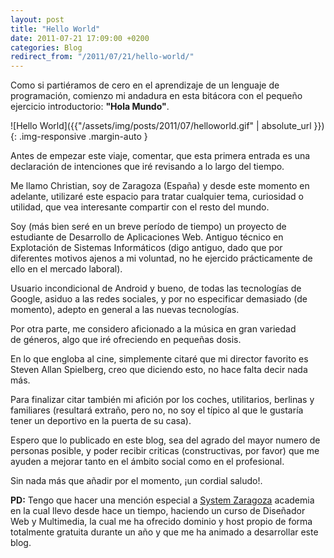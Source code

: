 ```yaml
---
layout: post
title: "Hello World"
date: 2011-07-21 17:09:00 +0200
categories: Blog
redirect_from: "/2011/07/21/hello-world/"
---
```

Como si partiéramos de cero en el aprendizaje de un lenguaje de programación, comienzo mi andadura en esta bitácora con el pequeño ejercicio introductorio: **"Hola Mundo"**.

![Hello World]({{"/assets/img/posts/2011/07/helloworld.gif" | absolute_url }}){: .img-responsive .margin-auto }

Antes de empezar este viaje, comentar, que esta primera entrada es una declaración de intenciones que iré revisando a lo largo del tiempo.

Me llamo Christian, soy de Zaragoza (España) y desde este momento en adelante, utilizaré este espacio para tratar cualquier tema, curiosidad o utilidad, que vea interesante compartir con el resto del mundo.
  
Soy (más bien seré en un breve período de tiempo) un proyecto de estudiante de Desarrollo de Aplicaciones Web. Antiguo técnico en Explotación de Sistemas Informáticos (digo antiguo, dado que por diferentes motivos ajenos a mi voluntad, no he ejercido prácticamente de ello en el mercado laboral).
  
Usuario incondicional de Android y bueno, de todas las tecnologías de Google, asiduo a las redes sociales, y por no especificar demasiado (de momento), adepto en general a las nuevas tecnologías.
  
Por otra parte, me considero aficionado a la música en gran variedad de géneros, algo que iré ofreciendo en pequeñas dosis.
  
En lo que engloba al cine, simplemente citaré que mi director favorito es Steven Allan Spielberg, creo que diciendo esto, no hace falta decir nada más.
  
Para finalizar citar también mi afición por los coches, utilitarios, berlinas y familiares (resultará extraño, pero no, no soy el típico al que le gustaría tener un deportivo en la puerta de su casa).

Espero que lo publicado en este blog, sea del agrado del mayor numero de personas posible, y poder recibir criticas (constructivas, por favor) que me ayuden a mejorar tanto en el ámbito social como en el profesional.
  
Sin nada más que añadir por el momento, ¡un cordial saludo!.

**PD:** Tengo que hacer una mención especial a [System Zaragoza](http://www.systemzaragoza.com/) academia en la cual llevo desde hace un tiempo, haciendo un curso de Diseñador Web y Multimedia, la cual me ha ofrecido dominio y host propio de forma totalmente gratuita durante un año y que me ha animado a desarrollar este blog.